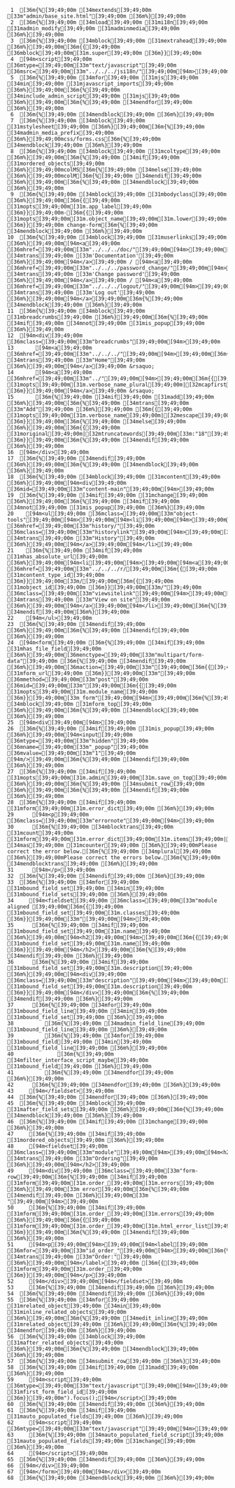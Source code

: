      1	[36m{%[39;49;00m [34mextends[39;49;00m [33m"admin/base_site.html"[39;49;00m [36m%}[39;49;00m
     2	[36m{%[39;49;00m [34mload[39;49;00m [31mi18n[39;49;00m [31madmin_modify[39;49;00m [31madminmedia[39;49;00m [36m%}[39;49;00m
     3	[36m{%[39;49;00m [34mblock[39;49;00m [31mextrahead[39;49;00m [36m%}[39;49;00m[36m{{[39;49;00m [36mblock[39;49;00m[31m.super[39;49;00m [36m}}[39;49;00m
     4	[94m<script[39;49;00m [36mtype=[39;49;00m[33m"text/javascript"[39;49;00m [36msrc=[39;49;00m[33m"../../../jsi18n/"[39;49;00m[94m>[39;49;00m[94m</script>[39;49;00m
     5	[36m{%[39;49;00m [34mfor[39;49;00m [31mjs[39;49;00m [34min[39;49;00m [31mjavascript_imports[39;49;00m [36m%}[39;49;00m[36m{%[39;49;00m [34minclude_admin_script[39;49;00m [31mjs[39;49;00m [36m%}[39;49;00m[36m{%[39;49;00m [34mendfor[39;49;00m [36m%}[39;49;00m
     6	[36m{%[39;49;00m [34mendblock[39;49;00m [36m%}[39;49;00m
     7	[36m{%[39;49;00m [34mblock[39;49;00m [31mstylesheet[39;49;00m [36m%}[39;49;00m[36m{%[39;49;00m [34madmin_media_prefix[39;49;00m [36m%}[39;49;00mcss/forms.css[36m{%[39;49;00m [34mendblock[39;49;00m [36m%}[39;49;00m
     8	[36m{%[39;49;00m [34mblock[39;49;00m [31mcoltype[39;49;00m [36m%}[39;49;00m[36m{%[39;49;00m [34mif[39;49;00m [31mordered_objects[39;49;00m [36m%}[39;49;00mcolMS[36m{%[39;49;00m [34melse[39;49;00m [36m%}[39;49;00mcolM[36m{%[39;49;00m [34mendif[39;49;00m [36m%}[39;49;00m[36m{%[39;49;00m [34mendblock[39;49;00m [36m%}[39;49;00m
     9	[36m{%[39;49;00m [34mblock[39;49;00m [31mbodyclass[39;49;00m [36m%}[39;49;00m[36m{{[39;49;00m [31mopts[39;49;00m[31m.app_label[39;49;00m [36m}}[39;49;00m-[36m{{[39;49;00m [31mopts[39;49;00m[31m.object_name[39;49;00m[31m.lower[39;49;00m [36m}}[39;49;00m change-form[36m{%[39;49;00m [34mendblock[39;49;00m [36m%}[39;49;00m
    10	[36m{%[39;49;00m [34mblock[39;49;00m [31muserlinks[39;49;00m [36m%}[39;49;00m[94m<a[39;49;00m [36mhref=[39;49;00m[33m"../../../doc/"[39;49;00m[94m>[39;49;00m[36m{%[39;49;00m [34mtrans[39;49;00m [33m'Documentation'[39;49;00m [36m%}[39;49;00m[94m</a>[39;49;00m / [94m<a[39;49;00m [36mhref=[39;49;00m[33m"../../../password_change/"[39;49;00m[94m>[39;49;00m[36m{%[39;49;00m [34mtrans[39;49;00m [33m'Change password'[39;49;00m [36m%}[39;49;00m[94m</a>[39;49;00m / [94m<a[39;49;00m [36mhref=[39;49;00m[33m"../../../logout/"[39;49;00m[94m>[39;49;00m[36m{%[39;49;00m [34mtrans[39;49;00m [33m'Log out'[39;49;00m [36m%}[39;49;00m[94m</a>[39;49;00m[36m{%[39;49;00m [34mendblock[39;49;00m [36m%}[39;49;00m
    11	[36m{%[39;49;00m [34mblock[39;49;00m [31mbreadcrumbs[39;49;00m [36m%}[39;49;00m[36m{%[39;49;00m [34mif[39;49;00m [34mnot[39;49;00m [31mis_popup[39;49;00m [36m%}[39;49;00m
    12	[94m<div[39;49;00m [36mclass=[39;49;00m[33m"breadcrumbs"[39;49;00m[94m>[39;49;00m
    13	     [94m<a[39;49;00m [36mhref=[39;49;00m[33m"../../../"[39;49;00m[94m>[39;49;00m[36m{%[39;49;00m [34mtrans[39;49;00m [33m"Home"[39;49;00m [36m%}[39;49;00m[94m</a>[39;49;00m &rsaquo;
    14	     [94m<a[39;49;00m [36mhref=[39;49;00m[33m"../"[39;49;00m[94m>[39;49;00m[36m{{[39;49;00m [31mopts[39;49;00m[31m.verbose_name_plural[39;49;00m|[32mcapfirst[39;49;00m|[32mescape[39;49;00m [36m}}[39;49;00m[94m</a>[39;49;00m &rsaquo;
    15	     [36m{%[39;49;00m [34mif[39;49;00m [31madd[39;49;00m [36m%}[39;49;00m[36m{%[39;49;00m [34mtrans[39;49;00m [33m"Add"[39;49;00m [36m%}[39;49;00m [36m{{[39;49;00m [31mopts[39;49;00m[31m.verbose_name[39;49;00m|[32mescape[39;49;00m [36m}}[39;49;00m[36m{%[39;49;00m [34melse[39;49;00m [36m%}[39;49;00m[36m{{[39;49;00m [31moriginal[39;49;00m|[32mtruncatewords[39;49;00m[33m:"18"[39;49;00m|[32mescape[39;49;00m [36m}}[39;49;00m[36m{%[39;49;00m [34mendif[39;49;00m [36m%}[39;49;00m
    16	[94m</div>[39;49;00m
    17	[36m{%[39;49;00m [34mendif[39;49;00m [36m%}[39;49;00m[36m{%[39;49;00m [34mendblock[39;49;00m [36m%}[39;49;00m
    18	[36m{%[39;49;00m [34mblock[39;49;00m [31mcontent[39;49;00m [36m%}[39;49;00m[94m<div[39;49;00m [36mid=[39;49;00m[33m"content-main"[39;49;00m[94m>[39;49;00m
    19	[36m{%[39;49;00m [34mif[39;49;00m [31mchange[39;49;00m [36m%}[39;49;00m[36m{%[39;49;00m [34mif[39;49;00m [34mnot[39;49;00m [31mis_popup[39;49;00m [36m%}[39;49;00m
    20	  [94m<ul[39;49;00m [36mclass=[39;49;00m[33m"object-tools"[39;49;00m[94m>[39;49;00m[94m<li[39;49;00m[94m>[39;49;00m[94m<a[39;49;00m [36mhref=[39;49;00m[33m"history/"[39;49;00m [36mclass=[39;49;00m[33m"historylink"[39;49;00m[94m>[39;49;00m[36m{%[39;49;00m [34mtrans[39;49;00m [33m"History"[39;49;00m [36m%}[39;49;00m[94m</a>[39;49;00m[94m</li>[39;49;00m
    21	  [36m{%[39;49;00m [34mif[39;49;00m [31mhas_absolute_url[39;49;00m [36m%}[39;49;00m[94m<li[39;49;00m[94m>[39;49;00m[94m<a[39;49;00m [36mhref=[39;49;00m[33m"../../../r/[39;49;00m[36m{{[39;49;00m [31mcontent_type_id[39;49;00m [36m}}[39;49;00m[33m/[39;49;00m[36m{{[39;49;00m [31mobject_id[39;49;00m [36m}}[39;49;00m[33m/"[39;49;00m [36mclass=[39;49;00m[33m"viewsitelink"[39;49;00m[94m>[39;49;00m[36m{%[39;49;00m [34mtrans[39;49;00m [33m"View on site"[39;49;00m [36m%}[39;49;00m[94m</a>[39;49;00m[94m</li>[39;49;00m[36m{%[39;49;00m [34mendif[39;49;00m[36m%}[39;49;00m
    22	  [94m</ul>[39;49;00m
    23	[36m{%[39;49;00m [34mendif[39;49;00m [36m%}[39;49;00m[36m{%[39;49;00m [34mendif[39;49;00m [36m%}[39;49;00m
    24	[94m<form[39;49;00m [36m{%[39;49;00m [34mif[39;49;00m [31mhas_file_field[39;49;00m [36m%}[39;49;00m[36menctype=[39;49;00m[33m"multipart/form-data"[39;49;00m [36m{%[39;49;00m [34mendif[39;49;00m [36m%}[39;49;00m[36maction=[39;49;00m[33m"[39;49;00m[36m{{[39;49;00m [31mform_url[39;49;00m [36m}}[39;49;00m[33m"[39;49;00m [36mmethod=[39;49;00m[33m"post"[39;49;00m [36mid=[39;49;00m[33m"[39;49;00m[36m{{[39;49;00m [31mopts[39;49;00m[31m.module_name[39;49;00m [36m}}[39;49;00m[33m_form"[39;49;00m[94m>[39;49;00m[36m{%[39;49;00m [34mblock[39;49;00m [31mform_top[39;49;00m [36m%}[39;49;00m[36m{%[39;49;00m [34mendblock[39;49;00m [36m%}[39;49;00m
    25	[94m<div[39;49;00m[94m>[39;49;00m
    26	[36m{%[39;49;00m [34mif[39;49;00m [31mis_popup[39;49;00m [36m%}[39;49;00m[94m<input[39;49;00m [36mtype=[39;49;00m[33m"hidden"[39;49;00m [36mname=[39;49;00m[33m"_popup"[39;49;00m [36mvalue=[39;49;00m[33m"1"[39;49;00m [94m/>[39;49;00m[36m{%[39;49;00m [34mendif[39;49;00m [36m%}[39;49;00m
    27	[36m{%[39;49;00m [34mif[39;49;00m [31mopts[39;49;00m[31m.admin[39;49;00m[31m.save_on_top[39;49;00m [36m%}[39;49;00m[36m{%[39;49;00m [34msubmit_row[39;49;00m [36m%}[39;49;00m[36m{%[39;49;00m [34mendif[39;49;00m [36m%}[39;49;00m
    28	[36m{%[39;49;00m [34mif[39;49;00m [31mform[39;49;00m[31m.error_dict[39;49;00m [36m%}[39;49;00m
    29	    [94m<p[39;49;00m [36mclass=[39;49;00m[33m"errornote"[39;49;00m[94m>[39;49;00m
    30	    [36m{%[39;49;00m [34mblocktrans[39;49;00m [31mcount[39;49;00m [31mform[39;49;00m[31m.error_dict[39;49;00m[31m.items[39;49;00m|[32mlength[39;49;00m [34mas[39;49;00m [31mcounter[39;49;00m [36m%}[39;49;00mPlease correct the error below.[36m{%[39;49;00m [34mplural[39;49;00m [36m%}[39;49;00mPlease correct the errors below.[36m{%[39;49;00m [34mendblocktrans[39;49;00m [36m%}[39;49;00m
    31	    [94m</p>[39;49;00m
    32	[36m{%[39;49;00m [34mendif[39;49;00m [36m%}[39;49;00m
    33	[36m{%[39;49;00m [34mfor[39;49;00m [31mbound_field_set[39;49;00m [34min[39;49;00m [31mbound_field_sets[39;49;00m [36m%}[39;49;00m
    34	   [94m<fieldset[39;49;00m [36mclass=[39;49;00m[33m"module aligned [39;49;00m[36m{{[39;49;00m [31mbound_field_set[39;49;00m[31m.classes[39;49;00m [36m}}[39;49;00m[33m"[39;49;00m[94m>[39;49;00m
    35	    [36m{%[39;49;00m [34mif[39;49;00m [31mbound_field_set[39;49;00m[31m.name[39;49;00m [36m%}[39;49;00m[94m<h2[39;49;00m[94m>[39;49;00m[36m{{[39;49;00m [31mbound_field_set[39;49;00m[31m.name[39;49;00m [36m}}[39;49;00m[94m</h2>[39;49;00m[36m{%[39;49;00m [34mendif[39;49;00m [36m%}[39;49;00m
    36	    [36m{%[39;49;00m [34mif[39;49;00m [31mbound_field_set[39;49;00m[31m.description[39;49;00m [36m%}[39;49;00m[94m<div[39;49;00m [36mclass=[39;49;00m[33m"description"[39;49;00m[94m>[39;49;00m[36m{{[39;49;00m [31mbound_field_set[39;49;00m[31m.description[39;49;00m [36m}}[39;49;00m[94m</div>[39;49;00m[36m{%[39;49;00m [34mendif[39;49;00m [36m%}[39;49;00m
    37	    [36m{%[39;49;00m [34mfor[39;49;00m [31mbound_field_line[39;49;00m [34min[39;49;00m [31mbound_field_set[39;49;00m [36m%}[39;49;00m
    38	        [36m{%[39;49;00m [34madmin_field_line[39;49;00m [31mbound_field_line[39;49;00m [36m%}[39;49;00m
    39	        [36m{%[39;49;00m [34mfor[39;49;00m [31mbound_field[39;49;00m [34min[39;49;00m [31mbound_field_line[39;49;00m [36m%}[39;49;00m
    40	            [36m{%[39;49;00m [34mfilter_interface_script_maybe[39;49;00m [31mbound_field[39;49;00m [36m%}[39;49;00m
    41	        [36m{%[39;49;00m [34mendfor[39;49;00m [36m%}[39;49;00m
    42	    [36m{%[39;49;00m [34mendfor[39;49;00m [36m%}[39;49;00m
    43	   [94m</fieldset>[39;49;00m
    44	[36m{%[39;49;00m [34mendfor[39;49;00m [36m%}[39;49;00m
    45	[36m{%[39;49;00m [34mblock[39;49;00m [31mafter_field_sets[39;49;00m [36m%}[39;49;00m[36m{%[39;49;00m [34mendblock[39;49;00m [36m%}[39;49;00m
    46	[36m{%[39;49;00m [34mif[39;49;00m [31mchange[39;49;00m [36m%}[39;49;00m
    47	   [36m{%[39;49;00m [34mif[39;49;00m [31mordered_objects[39;49;00m [36m%}[39;49;00m
    48	   [94m<fieldset[39;49;00m [36mclass=[39;49;00m[33m"module"[39;49;00m[94m>[39;49;00m[94m<h2[39;49;00m[94m>[39;49;00m[36m{%[39;49;00m [34mtrans[39;49;00m [33m"Ordering"[39;49;00m [36m%}[39;49;00m[94m</h2>[39;49;00m
    49	   [94m<div[39;49;00m [36mclass=[39;49;00m[33m"form-row[39;49;00m[36m{%[39;49;00m [34mif[39;49;00m [31mform[39;49;00m[31m.order_[39;49;00m[31m.errors[39;49;00m [36m%}[39;49;00m[33m error[39;49;00m[36m{%[39;49;00m [34mendif[39;49;00m [36m%}[39;49;00m[33m "[39;49;00m[94m>[39;49;00m
    50	   [36m{%[39;49;00m [34mif[39;49;00m [31mform[39;49;00m[31m.order_[39;49;00m[31m.errors[39;49;00m [36m%}[39;49;00m[36m{{[39;49;00m [31mform[39;49;00m[31m.order_[39;49;00m[31m.html_error_list[39;49;00m [36m}}[39;49;00m[36m{%[39;49;00m [34mendif[39;49;00m [36m%}[39;49;00m
    51	   [94m<p[39;49;00m[94m>[39;49;00m[94m<label[39;49;00m [36mfor=[39;49;00m[33m"id_order_"[39;49;00m[94m>[39;49;00m[36m{%[39;49;00m [34mtrans[39;49;00m [33m"Order:"[39;49;00m [36m%}[39;49;00m[94m</label>[39;49;00m [36m{{[39;49;00m [31mform[39;49;00m[31m.order_[39;49;00m [36m}}[39;49;00m[94m</p>[39;49;00m
    52	   [94m</div>[39;49;00m[94m</fieldset>[39;49;00m
    53	   [36m{%[39;49;00m [34mendif[39;49;00m [36m%}[39;49;00m
    54	[36m{%[39;49;00m [34mendif[39;49;00m [36m%}[39;49;00m
    55	[36m{%[39;49;00m [34mfor[39;49;00m [31mrelated_object[39;49;00m [34min[39;49;00m [31minline_related_objects[39;49;00m [36m%}[39;49;00m[36m{%[39;49;00m [34medit_inline[39;49;00m [31mrelated_object[39;49;00m [36m%}[39;49;00m[36m{%[39;49;00m [34mendfor[39;49;00m [36m%}[39;49;00m
    56	[36m{%[39;49;00m [34mblock[39;49;00m [31mafter_related_objects[39;49;00m [36m%}[39;49;00m[36m{%[39;49;00m [34mendblock[39;49;00m [36m%}[39;49;00m
    57	[36m{%[39;49;00m [34msubmit_row[39;49;00m [36m%}[39;49;00m
    58	[36m{%[39;49;00m [34mif[39;49;00m [31madd[39;49;00m [36m%}[39;49;00m
    59	   [94m<script[39;49;00m [36mtype=[39;49;00m[33m"text/javascript"[39;49;00m[94m>[39;49;00mdocument.getElementById("[36m{{[39;49;00m [31mfirst_form_field_id[39;49;00m [36m}}[39;49;00m").focus();[94m</script>[39;49;00m
    60	[36m{%[39;49;00m [34mendif[39;49;00m [36m%}[39;49;00m
    61	[36m{%[39;49;00m [34mif[39;49;00m [31mauto_populated_fields[39;49;00m [36m%}[39;49;00m
    62	   [94m<script[39;49;00m [36mtype=[39;49;00m[33m"text/javascript"[39;49;00m[94m>[39;49;00m
    63	   [36m{%[39;49;00m [34mauto_populated_field_script[39;49;00m [31mauto_populated_fields[39;49;00m [31mchange[39;49;00m [36m%}[39;49;00m
    64	   [94m</script>[39;49;00m
    65	[36m{%[39;49;00m [34mendif[39;49;00m [36m%}[39;49;00m
    66	[94m</div>[39;49;00m
    67	[94m</form>[39;49;00m[94m</div>[39;49;00m
    68	[36m{%[39;49;00m [34mendblock[39;49;00m [36m%}[39;49;00m
